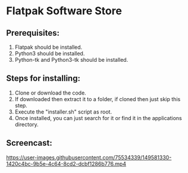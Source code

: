 # Flatpak Software Store
## Prerequisites:
1) Flatpak should be installed.
2) Python3 should be installed.
3) Python-tk and Python3-tk should be installed.
## Steps for installing:
1) Clone or download the code.
2) If downloaded then extract it to a folder, if cloned then just skip this step.
3) Execute the "installer.sh" script as root.
4) Once installed, you can just search for it or find it in the applications directory.
## Screencast:

https://user-images.githubusercontent.com/75534339/149581330-1420c4bc-9b5e-4c64-8cd2-dcbf1286b776.mp4
